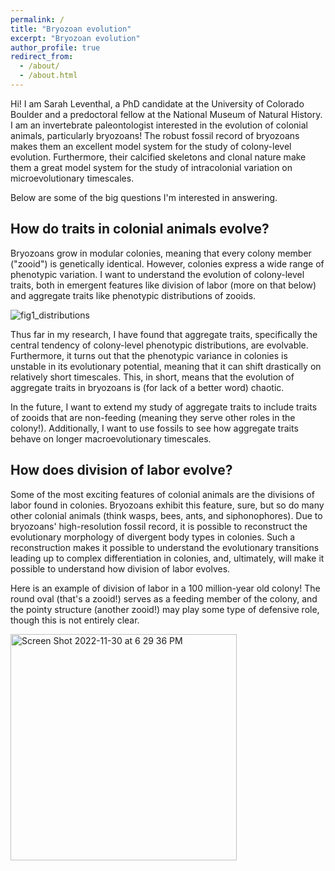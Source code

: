 ```yaml
---
permalink: /
title: "Bryozoan evolution"
excerpt: "Bryozoan evolution"
author_profile: true
redirect_from: 
  - /about/
  - /about.html
---
```


Hi! I am Sarah Leventhal, a PhD candidate at the University of Colorado Boulder and a predoctoral fellow at the National Museum of Natural History. I am an invertebrate paleontologist interested in the evolution of colonial animals, particularly bryozoans! The robust fossil record of bryozoans makes them an excellent model system for the study of colony-level evolution. Furthermore, their calcified skeletons and clonal nature make them a great model system for the study of intracolonial variation on microevolutionary timescales.

Below are some of the big questions I'm interested in answering.

## How do traits in colonial animals evolve?

Bryozoans grow in modular colonies, meaning that every colony member ("zooid") is genetically identical. However, colonies express a wide range of phenotypic variation. I want to understand the evolution of colony-level traits, both in emergent features like division of labor (more on that below) and aggregate traits like phenotypic distributions of zooids.

![fig1_distributions](https://user-images.githubusercontent.com/79329199/204931827-d44e2a2e-d9ed-43ed-a232-519c40b3f36a.jpg)



Thus far in my research, I have found that aggregate traits, specifically the central tendency of colony-level phenotypic distributions, are evolvable. Furthermore, it turns out that the phenotypic variance in colonies is unstable in its evolutionary potential, meaning that it can shift drastically on relatively short timescales. This, in short, means that the evolution of aggregate traits in bryozoans is (for lack of a better word) chaotic.

In the future, I want to extend my study of aggregate traits to include traits of zooids that are non-feeding (meaning they serve other roles in the colony!). Additionally, I want to use fossils to see how aggregate traits behave on longer macroevolutionary timescales.



## How does division of labor evolve?

Some of the most exciting features of colonial animals are the divisions of labor found in colonies. Bryozoans exhibit this feature, sure, but so do many other colonial animals (think wasps, bees, ants, and siphonophores). Due to bryozoans' high-resolution fossil record, it is possible to reconstruct the evolutionary morphology of divergent body types in colonies. Such a reconstruction makes it possible to understand the evolutionary transitions leading up to complex differentiation in colonies, and, ultimately, will make it possible to understand how division of labor evolves.

Here is an example of division of labor in a 100 million-year old colony! The round oval (that's a zooid!) serves as a feeding member of the colony, and the pointy structure (another zooid!) may play some type of defensive role, though this is not entirely clear. 

<img width="362" alt="Screen Shot 2022-11-30 at 6 29 36 PM" src="https://user-images.githubusercontent.com/79329199/204930140-cede2595-3eb3-4844-b95d-b9595acab680.png">


